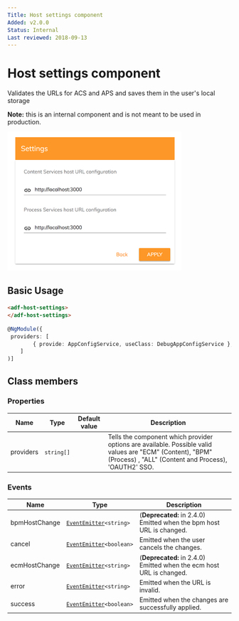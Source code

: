 ```yaml
---
Title: Host settings component
Added: v2.0.0
Status: Internal
Last reviewed: 2018-09-13
---
```


# Host settings component

Validates the URLs for ACS and APS and saves them in the user's local storage

**Note:** this is an internal component and is not meant to be used in production.

![Host settings](../docassets/images/host-settings-component.png)

## Basic Usage

```html
<adf-host-settings>
</adf-host-settings>
```

```ts
@NgModule({
 providers: [
        { provide: AppConfigService, useClass: DebugAppConfigService },
    ]
)]
```

## Class members

### Properties

| Name | Type | Default value | Description |
| ---- | ---- | ------------- | ----------- |
| providers | `string[]` |  | Tells the component which provider options are available. Possible valid values are "ECM" (Content), "BPM" (Process) , "ALL" (Content and Process), 'OAUTH2' SSO. |

### Events

| Name | Type | Description |
| ---- | ---- | ----------- |
| bpmHostChange | [`EventEmitter`](https://angular.io/api/core/EventEmitter)`<string>` | (**Deprecated:** in 2.4.0) Emitted when the bpm host URL is changed. |
| cancel | [`EventEmitter`](https://angular.io/api/core/EventEmitter)`<boolean>` | Emitted when the user cancels the changes. |
| ecmHostChange | [`EventEmitter`](https://angular.io/api/core/EventEmitter)`<string>` | (**Deprecated:** in 2.4.0) Emitted when the ecm host URL is changed. |
| error | [`EventEmitter`](https://angular.io/api/core/EventEmitter)`<string>` | Emitted when the URL is invalid. |
| success | [`EventEmitter`](https://angular.io/api/core/EventEmitter)`<boolean>` | Emitted when the changes are successfully applied. |
